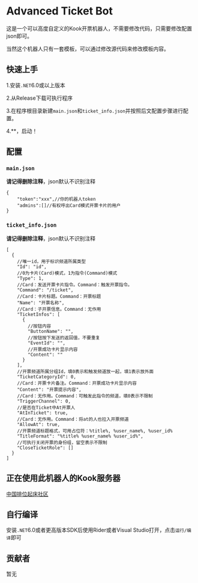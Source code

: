 # Advanced Ticket Bot
这是一个可以高度自定义的Kook开票机器人，不需要修改代码，只需要修改配置json即可。

当然这个机器人只有一套模板，可以通过修改源代码来修改模板内容。

## 快速上手
1.安装`.NET`6.0或以上版本

2.从Release下载可执行程序

3.在程序根目录新建`main.json`和`ticket_info.json`并按照后文配置步骤进行配置。

4.**，启动！

## 配置
### `main.json`
**请记得删除注释**，json默认不识别注释
```json5
{
    "token":"xxx",//你的机器人token
    "admins":[]//有权呼出Card模式开票卡片的用户
}
```
### `ticket_info.json`
**请记得删除注释**，json默认不识别注释
```json5
[
  {
    //唯一id，用于标识频道所属类型
    "Id": "id",
    //0为卡片(Card)模式，1为指令(Command)模式
    "Type": 1,
    //Card：发送开票卡片指令。Command：触发开票指令。
    "Command": "/ticket",
    //Card：卡片标题。Command：开票标题
    "Name": "开票名称",
    //Card：子开票信息。Command：无作用
    "TicketInfos": [
      {
        //按钮内容
        "ButtonName": "",
        //按钮按下发送的返回值，不要重复
        "EventId": "",
        //开票成功卡片显示内容
        "Content": ""
      }
    ],
    //开票频道所属分组Id，填0表示和触发频道放一起，填1表示放外面
    "TicketCategoryId": 0,
    //Card：开票卡片备注。Command：开票成功卡片显示内容
    "Content": "开票提示内容",
    //Card：无作用。Command：可触发此指令的频道，填0表示不限制
    "TriggerChannel": 0,
    //是否在Ticket中At开票人
    "AtInTicket": true,
    //Card：无作用。Command：将at的人也拉入开票频道
    "AllowAt": true,
    //开票频道标题格式，可用占位符：%title%, %user_name%, %user_id%
    "TitleFormat": "%title% %user_name% %user_id%",
    //可执行关闭开票的身份组，留空表示不限制
    "CloseTicketRole": []
  }
]
```
## 正在使用此机器人的Kook服务器
[中国排位起床社区](https://kook.rbwcn.cn)

## 自行编译
安装`.NET`6.0或者更高版本SDK后使用Rider或者Visual Studio打开，点击`运行/编译`即可

## 贡献者
暂无